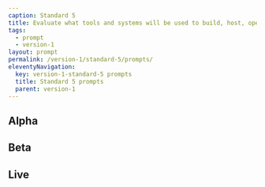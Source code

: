 ```yaml
---
caption: Standard 5
title: Evaluate what tools and systems will be used to build, host, operate and measure a service, and how to procure them.
tags:
  - prompt
  - version-1
layout: prompt
permalink: /version-1/standard-5/prompts/
eleventyNavigation:
  key: version-1-standard-5 prompts
  title: Standard 5 prompts
  parent: version-1
---
```


## Alpha

## Beta

## Live
